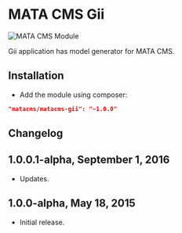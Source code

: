 MATA CMS Gii
==========================================

![MATA CMS Module](https://s3-eu-west-1.amazonaws.com/qi-interactive/assets/mata-cms/gear-mata-logo%402x.png)


Gii application has model generator for MATA CMS.


Installation
------------

- Add the module using composer:

```json
"matacms/matacms-gii": "~1.0.0"
```

Changelog
---------

## 1.0.0.1-alpha, September 1, 2016

- Updates.

## 1.0.0-alpha, May 18, 2015

- Initial release.
